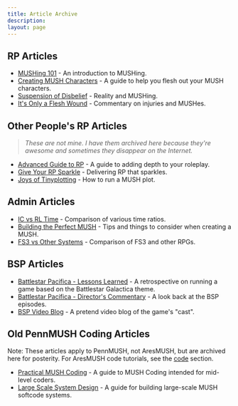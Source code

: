 ```yaml
---
title: Article Archive
description:
layout: page
---
```


## RP Articles

* [MUSHing 101](/mush-101) - An introduction to MUSHing.
* [Creating MUSH Characters](/articles/creating-mush-characters) - A guide to help you flesh out your MUSH characters.
* [Suspension of Disbelief](/articles/suspension-of-disbelief) - Reality and MUSHing.
* [It's Only a Flesh Wound](/articles/it-s-only-a-flesh-wound) - Commentary on injuries and MUSHes.

## Other People's RP Articles

> *These are not mine.  I have them archived here because they're awesome and sometimes they disappear on the Internet.*

* [Advanced Guide to RP](/articles/advanced-guide-to-rp) - A guide to adding depth to your roleplay.
* [Give Your RP Sparkle](/articles/give-your-rp-sparkle) - Delivering RP that sparkles.
* [Joys of Tinyplotting](/articles/joys-of-tinyplotting) - How to run a MUSH plot.

## Admin Articles

* [IC vs RL Time](/articles/ic-vs-rl-time) - Comparison of various time ratios.
* [Building the Perfect MUSH](/articles/building-the-perfect-mush) - Tips and things to consider when creating a MUSH.
* [FS3 vs Other Systems](/articles/fs3-vs-other-systems) - Comparison of FS3 and other RPGs.

## BSP Articles
* [Battlestar Pacifica - Lessons Learned](/articles/battlestar-pacifica-lessons-learned) - A retrospective on running a game based on the Battlestar Galactica theme.
* [Battlestar Pacifica - Director's Commentary](/articles/battlestar-pacifica-director-s-commentary) - A look back at the BSP episodes.
* [BSP Video Blog](/articles/bsp-video-blog) - A pretend video blog of the game's "cast".

## Old PennMUSH Coding Articles

Note:  These articles apply to PennMUSH, not AresMUSH, but are archived here for posterity.  For AresMUSH code tutorials, see the [code](/code) section.

* [Practical MUSH Coding](/articles/practical-mush-coding) - A guide to MUSH Coding intended for mid-level coders.
* [Large Scale System Design](/articles/large-scale-system-design) - A guide for building large-scale MUSH softcode systems.

